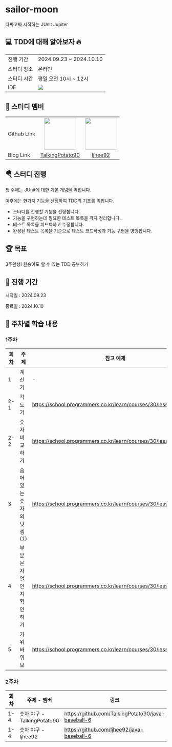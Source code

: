 # sailor-moon
다짜고짜 시작하는 JUnit Jupiter

## 💻 TDD에 대해 알아보자 🔥
<table>
  <tr>
    <td>진행 기간</td>
    <td>2024.09.23 ~ 2024.10.10  </td>
  </tr>
  <tr>
    <td>스터디 장소</td>
    <td>온라인</td>
  </tr>
  <tr>
    <td>스터디 시간</td>
    <td>평일 오전 10시 ~ 12시</td>
  </tr>
  <tr>
    <td>IDE</td>
      <td><img src="https://img.shields.io/badge/IntelliJ IDEA-000000?style=flat&logo=IntelliJ IDEA&logoColor=white"/></td>
  </tr>
</table>

## 👤 스터디 멤버
  <table>
    <tr>
      <td>Github Link</td>
      <td align="center"><a href="https://github.com/TalkingPotato90"><img src="https://avatars.githubusercontent.com/u/138276030?v=4" width="100"></a></td>
      <td align="center"><a href="https://github.com/ljhee92"><img src="https://avatars.githubusercontent.com/u/77716414?v=4" width="100"></a></td>
    </tr>
    <tr>
      <td>Blog Link</td>
      <td align="center"><a href="https://talkingpotato90.github.io/">TalkingPotato90</a></td>
      <td align="center"><a href="https://ju-heee.tistory.com/">ljhee92</a></td>
    </tr>
  </table>

## 🪂 스터디 진행

첫 주에는 JUnit에 대한 기본 개념을 익힙니다.

이후에는 한가지 기능을 선정하여 TDD의 기초를 익힙니다.
- 스터디를 진행할 기능을 선정합니다.
- 기능을 구현하는데 필요한 테스트 목록을 각자 정리합니다.
- 테스트 목록을 피드백하고 수정합니다.
- 완성된 테스트 목록을 기준으로 테스트 코드작성과 기능 구현을 병행합니다.

## 🏆 목표
3주완성! 원숭이도 할 수 있는 TDD 공부하기

## 🎠 진행 기간
시작일 : 2024.09.23

종료일 : 2024.10.10

## 🌈 주차별 학습 내용
### 1주차
|회차|주제|참고 예제|
|---|---|---|
|1|계산기|-|
|2-1|각도기|https://school.programmers.co.kr/learn/courses/30/lessons/120829|
|2-2|숫자 비교하기|https://school.programmers.co.kr/learn/courses/30/lessons/120807|
|3|숨어있는 숫자의 덧셈(1)|https://school.programmers.co.kr/learn/courses/30/lessons/120851|
|4|부분 문자열인지 확인하기|https://school.programmers.co.kr/learn/courses/30/lessons/181843|
|5|가위바위보|https://school.programmers.co.kr/learn/courses/30/lessons/120839|

### 2주차
|회차|주제 - 멤버|링크|
|---|---|---|
|1-4|숫자 야구 - TalkingPotato90|https://github.com/TalkingPotato90/java-baseball-6|
|1-4|숫자 야구 - ljhee92|https://github.com/ljhee92/java-baseball-6|
